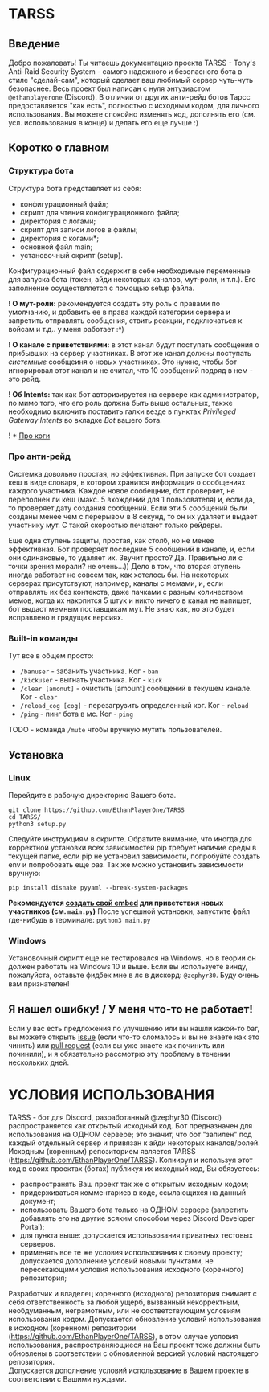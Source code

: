 # TARSS
## Введение
Добро пожаловать! Ты читаешь документацию проекта TARSS - Tony's Anti-Raid Security System - самого надежного и безопасного бота в стиле "сделай-сам", который сделает ваш любимый сервер чуть-чуть безопаснее. Весь проект был написан с нуля энтузиастом `@ethanplayerone` (Discord). В отличии от других анти-рейд ботов Тарсс предоставляется "как есть", полностью с исходным кодом, для личного использования. Вы можете спокойно изменять код, дополнять его (см. усл. использования в конце) и делать его еще лучше :)

## Коротко о главном
### Структура бота
Структура бота представляет из себя:
- конфигурационный файл;
- скрипт для чтения конфигурационного файла;
- директория с логами;
- скрипт для записи логов в файлы;
- директория с когами*;
- основной файл main;
- установочный скрипт (setup).

Конфигурационный файл содержит в себе необходимые переменные для запуска бота (токен, айди некоторых каналов, мут-роли, и т.п.). Его заполнение осуществляется с помощью setup файла.

**! О мут-роли:** рекомендуется создать эту роль c правами по умолчанию, и добавить ее в права каждой категории сервера и запретить отправлять сообщения, ствить реакции, подключаться к войсам и т.д.. у меня работает :^)

**! О канале с приветствиями:** в этот канал будут поступать сообщения о прибывших на сервер участниках. В этот же канал должны поступать _системные_ сообщеиня о новых участниках. Это нужно, чтобы бот игнорировал этот канал и не считал, что 10 сообщений подряд в нем - это рейд.

**! Об Intents:** так как бот авторизируется на сервере как администратор, по мимо того, что его роль должна быть выше остальных, также необходимо включить поставить галки везде в пунктах _Privileged Gateway Intents_ во вкладке _Bot_ вашего бота.

! * [Про коги](https://docs.disnake.dev/en/stable/ext/commands/cogs.html#cogs)


### Про анти-рейд
Системка довольно простая, но эффективная.
При запуске бот создает кеш в виде словаря, в котором хранится информация о сообщениях каждого участника. Каждое новое сообещние, бот проверяет, не переполнен ли кеш (макс. 5 вхождений для 1 пользователя) и, если да, то проверяет дату создания сообщений. Если эти 5 сообщений были созданы менее чем с перерывом в 8 секунд, то он их удаляет и выдает участнику мут. С такой скоростью печатают только рейдеры.

Еще одна ступень защиты, простая, как столб, но не менее эффективная. 
Бот проверяет последние 5 сообщений в канале, и, если они одинаковые, то удаляет их. 
Звучит просто? Да. Правильно ли с точки зрения морали? не очень...))
Дело в том, что вторая ступень иногда работает не совсем так, как хотелось бы. На некоторых серверах присутствуют, например, каналы с мемами, и, если отправлять их без контекста, даже пачками с разным количеством мемов, когда их накопится 5 штук и никто ничего в канал не напишет, бот выдаст мемным поставщикам мут. 
Не знаю как, но это будет исправлено в грядущих версиях.

### Built-in команды
Тут все в общем просто:
- `/banuser` - забанить участника. Ког - `ban`
- `/kickuser` - выгнать участника. Ког - `kick`
- `/clear [amonut]` - очистить [amount] сообщений в текущем канале. Ког - `clear`
- `/reload_cog [cog]` - перезагрузить определенный ког. Ког - `reload`
- `/ping` - пинг бота в мс. Ког - `ping`

TODO - команда `/mute` чтобы вручную мутить пользователей.
## Установка

### Linux
Перейдите в рабочую директорию Вашего бота. 
```
git clone https://github.com/EthanPlayerOne/TARSS
cd TARSS/
python3 setup.py
```
Следуйте инструкциям в скрипте. 
Обратите внимание, что иногда для корректной установки всех зависимостей pip требует наличие среды в текущей папке, если pip не установил зависимости, попробуйте создать env и попробовать еще раз. Так же можно установить зависимости вручную:
```
pip install disnake pyyaml --break-system-packages
```

__Рекомендуется [создать свой embed](https://cog-creators.github.io/discord-embed-sandbox) для приветствия новых участников (см. `main.py`)__
После успешной установки, запустите файл где-нибудь в терминале: `python3 main.py`

### Windows
Установочный скрипт еще не тестировался на Windows, но в теории он должен работать на Windows 10 и выше. Если вы используете винду, пожалуйста, оставьте фидбек мне в лс в дискорд: `@zephyr30`. Буду очень вам признателен!

## Я нашел ошибку! / У меня что-то не работает!
Если у вас есть предложения по улучшению или вы нашли какой-то баг, вы можете открыть [issue](https://github.com/EthanPlayerOne/TARSS/issues/new/choose) (если что-то сломалось и вы не знаете как это чинить) или [pull request](https://github.com/EthanPlayerOne/TARSS/compare) (если вы уже знаете как починить или починили), и я обязательно рассмотрю эту проблему в течении нескольких дней.
# УСЛОВИЯ ИСПОЛЬЗОВАНИЯ
TARSS - бот для Discord, разработанный @zephyr30 (Discord) распространяется как открытый исходный код. Бот предназначен для использования на ОДНОМ сервере; это значит, что бот "запилен" под каждый отдельный сервер и привязан к айди некоторых каналов/ролей. 
Исходным (коренным) репозиторием является TARSS (https://github.com/EthanPlayerOne/TARSS).
Копиируя и используя этот код в своих проектах (ботах) публикуя их исходный код, Вы обязуетесь:
- распространять Ваш проект так же с открытым исходным кодом;
- придерживаться комментариев в коде, ссылающихся на данный документ;
- использовать Вашего бота только на ОДНОМ сервере (запретить добавлять его на другие всяким способом через Discord Developer Portal);
- для пункта выше: допускается использования приватных тестовых серверов.
- применять все те же условия использования к своему проекту; допускается дополнение условий новыми пунктами, не пересекающими условия использования исходного (коренного) репозитория;

Разработчик и владелец коренного (исходного) репозитория снимает с себя ответственность за любой ущерб, вызванный некорректным, необдуманным, неграмотным, или не соответствующим условиям использования кодом.
Допускается обновление условий использования в исходном (коренном) репозитории (https://github.com/EthanPlayerOne/TARSS), в этом случае условия использования, распространяющиеся на Ваш проект тоже должны быть обновлены в соответствии с обновленной версией условий настоящего репозитория.  
Допускается дополнение условий использование в Вашем проекте в соответствии с Вашими нуждами. 

